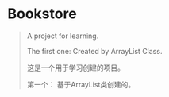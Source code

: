 # Bookstore
> A project for learning.
>
> The first one:
> Created by ArrayList Class.
> 
> 这是一个用于学习创建的项目。
> 
> 第一个：
> 基于ArrayList类创建的。
